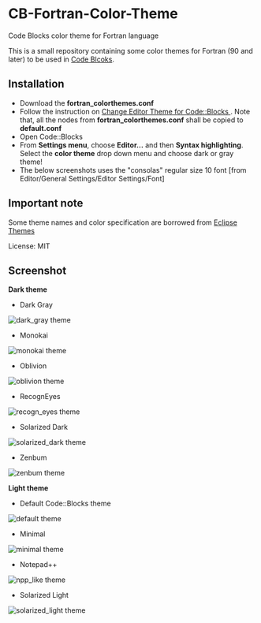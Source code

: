 # CB-Fortran-Color-Theme
Code Blocks color theme for Fortran language 

This is a small repository containing some color themes for Fortran (90 and later)
to be used in [Code Blcoks](www.codeblocks.org).
## Installation
* Download the **fortran_colorthemes.conf**
* Follow the instruction on [Change Editor Theme for Code::Blocks ](https://medium.com/@yzhong.cs/change-editor-theme-for-code-blocks-windows-linux-mac-92e9c15cbca4). 
Note that, all the nodes from **fortran_colorthemes.conf** shall be copied to **default.conf**
* Open Code::Blocks
* From **Settings menu**, choose  **Editor...** and then **Syntax highlighting**. Select the **color theme** drop down menu and choose dark or gray theme!
* The below screenshots uses the "consolas" regular size 10 font [from Editor/General Settings/Editor Settings/Font]

## Important note
Some theme names and color specification are borrowed from
[Eclipse Themes](http://www.eclipsecolorthemes.org/)

License: MIT


## Screenshot

**Dark theme**

* Dark Gray

![dark_gray theme](img/dark_gray.png)

* Monokai

![monokai theme](img/monokai.png)

* Oblivion

![oblivion theme](img/oblivion.png)

* RecognEyes

![recogn_eyes theme](img/recogn_eyes.png)

* Solarized Dark

![solarized_dark theme](img/solarized_dark.png)

* Zenbum

![zenbum theme](img/zenbum.png)




**Light theme**

* Default Code::Blocks theme

![default theme](img/default.png)

* Minimal

![minimal theme](img/minimal.png)

* Notepad++

![npp_like theme](img/npp_like.png)

* Solarized Light

![solarized_light theme](img/solarized_light.png)
